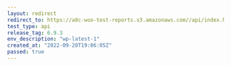 ```yaml
---
layout: redirect
redirect_to: https://a8c-woo-test-reports.s3.amazonaws.com//api/index.html
test_type: api
release_tag: 6.9.3
env_description: "wp-latest-1"
created_at: "2022-09-20T19:06:05Z"
passed: true
---
```

